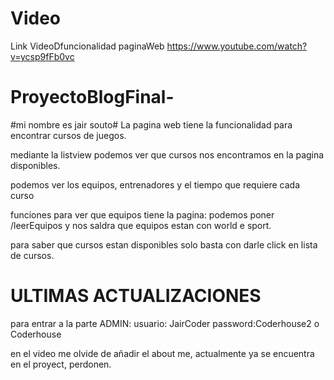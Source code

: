 # Video
Link VideoDfuncionalidad paginaWeb
https://www.youtube.com/watch?v=ycsp9fFb0vc
# ProyectoBlogFinal-

#mi nombre es jair souto#
La pagina web tiene la funcionalidad para encontrar cursos de juegos.

mediante la listview podemos ver que cursos nos encontramos en la pagina disponibles.

podemos ver los equipos, entrenadores y el tiempo que requiere cada curso


funciones para ver que equipos tiene la pagina: podemos poner /leerEquipos y nos saldra que equipos estan con world e sport.

para saber que cursos estan disponibles solo basta con darle click en lista de cursos.


# ULTIMAS ACTUALIZACIONES
para entrar a la parte ADMIN: 
usuario: JairCoder
password:Coderhouse2 o Coderhouse

en el video me olvide de añadir el about me, actualmente ya se encuentra en el proyect, perdonen.




